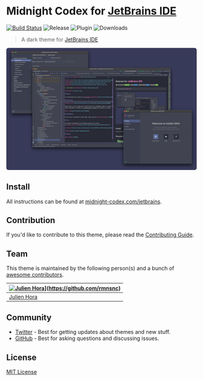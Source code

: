 # Midnight Codex for [JetBrains IDE](https://www.jetbrains.com/)

[![Build Status](https://dev.azure.com/rmnsnc/midnight-codex/_apis/build/status/midnight-codex.jetbrains?branchName=master)](https://dev.azure.com/rmnsnc/midnight-codex.jetbrains/_build/latest?definitionId=2&branchName=master)
![Release](https://img.shields.io/github/release/rmnsnc/midnight-codex-jetbrains.svg)
![Plugin](https://img.shields.io/jetbrains/plugin/v/com.rmnsnc.idea.svg)
![Downloads](https://img.shields.io/jetbrains/plugin/d/com.rmnsnc.idea.svg)

> A dark theme for [JetBrains IDE](https://www.jetbrains.com/)

![Screenshot](./screenshot.png)

## Install

All instructions can be found at [midnight-codex.com/jetbrains](https://midnight-codex.com/jetbrains).

## Contribution

If you'd like to contribute to this theme, please read the [Contributing Guide](./CONTRIBUTING.md).

## Team

This theme is maintained by the following person(s) and a bunch
of [awesome contributors](https://github.com/rmnsnc/midnight-codex-jetbrains/graphs/contributors).

| [![Julien Hora](https://avatars.githubusercontent.com/u/13954237?s=70&u=7aff06e5dcfa6df4b09c5b50661c0bf862f66771&v=4)](https://github.com/rmnsnc)](https://github.com/rmnsnc) |
|------------------------------------------------------------------------------------------------------------|
| [Julien Hora](https://github.com/rmnsnc)                                                               |

## Community

- [Twitter](https://twitter.com/rmnsnc) - Best for getting updates about themes and new stuff.
- [GitHub](https://github.com/rmnsnc/midnight-codex/discussions) - Best for asking questions and discussing issues.

## License

[MIT License](./LICENSE)

